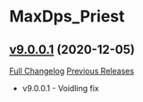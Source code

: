 # MaxDps_Priest

## [v9.0.0.1](https://github.com/kaminaris/MaxDps-Priest/tree/v9.0.0.1) (2020-12-05)
[Full Changelog](https://github.com/kaminaris/MaxDps-Priest/compare/v9.0.0...v9.0.0.1) [Previous Releases](https://github.com/kaminaris/MaxDps-Priest/releases)

- v9.0.0.1 - Voidling fix  
